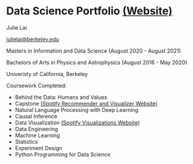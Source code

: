 # Data Science Portfolio <a href="https://www.datascienceportfol.io/juliejlai">(Website)</a>

Julie Lai

julielai@berkeley.edu

Masters in Information and Data Science (August 2020 - August 2021)

Bachelors of Arts in Physics and Astrophysics (August 2016 - May 2020)

Univeristy of California, Berkeley

Coursework Completed:

* Behind the Data: Humans and Values
* Capstone <a href="https://adfj-fm.herokuapp.com/">(Spotify Recommender and Visualizer Website)</a>
* Natural Language Processing with Deep Learning
* Causal Inference
* Data Visualization <a href="https://spotify-visualizations.vercel.app/">(Spotify Visualizations Website)</a>
* Data Engineering
* Machine Learning
* Statistics
* Experiment Design
* Python Programming for Data Science

